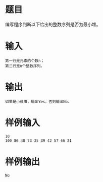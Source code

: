 # 题目
编写程序判断以下给出的整数序列是否为最小堆。

# 输入
```
第一行是元素的个数n；
第二行是n个整数序列。
```

# 输出
```
如果是小根堆，输出Yes，否则输出No。
```

# 样例输入
```
10
100 86 48 73 35 39 42 57 66 21
```

# 样例输出
```
No
```
